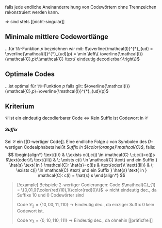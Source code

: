 falls jede endliche Aneinanderreihung von Codewörtern ohne Trennzeichen rekonstruiert werden kann.

=> sind stets [[nicht-singulär]]

## Minimale mittlere Codewortlänge
…für $\mathbb{W}$-Funktion $p$ bezeichnen wir mit:
$\overline{\mathcal{l}}^{*}_{ud} = \overline{\mathcal{l}}^{*}_{ud}(p) = \min \left\{ \overline{\mathcal{l}}(\mathcal{C},p):\;\mathcal{C} \text{ eindeutig decodierbar}\right\}$ 

## Optimale Codes
…ist optimal für $\mathbb{W}$-Funktion $p$ falls gilt:
$\overline{\mathcal{l}}(\mathcal{C},p)=\overline{\mathcal{l}}^{*}_{ud}(p)$

## Kriterium
$\mathcal{C}$ ist ein eindeutig decodierbarer Code $\Longleftrightarrow$ Kein Suffix ist Codewort in $\mathcal{C}$

##### Suffix
Sei $\mathcal{C}$ ein [[D-wertiger Code]]. Eine endliche Folge $s$ von Symbolen des $D$-wertigen Codealphabets heißt _Suffix in $\color{orange}\mathcal{C}$_, falls:
$$
\begin{align*}
\text{(I)} & \;\exists c(i),c(j) \in \mathcal{C} \;:\;c(i)=c(j)s &\text{oder}\\
\text{(II)} & \; \exists c(i) \in \mathcal{C} \text{ und  ein Suffix } \hat{s} \text{ in } \mathcal{C}: \hat{s}=c(i)s & \text{oder}\\
\text{(III)} & \; \exists c(i) \in \mathcal{C} \text{ und ein Suffix } \hat{s} \text{ in } \mathcal{C}: c(i) = \hat{s} s
\end{align*}
$$

> [!example] Beispiele 2-wertiger Codierungen:
> Code $\mathcal{C}_{1} = \{0,01,0{\color{red}10},1{\color{red}0}\}$
> -> nicht eindeutig dec., da Suffixe $10$ und $0$ Codewörter sind
> 
> Code $\mathcal{C}_{2} = \{10,00,11,110\}$
> -> Eindeutig dec., da einziger Suffix $0$ kein Codewort ist.
> 
> Code $\mathcal{C}_{3} = \{0,10,110,111\}$
> -> Eindeutig dec., da ohnehin [[präfixfrei]]







